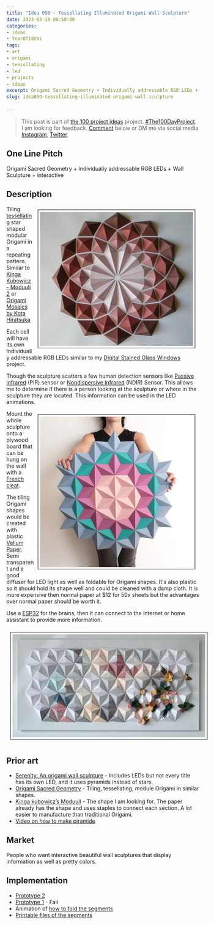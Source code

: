 ```yaml
---
title: "Idea 050 - Tessellating Illuminated Origami Wall Sculpture"
date: 2023-03-18 00:50:00
categories:
- ideas
- YearOfIdeas
tags:
- art
- origami
- tessellating
- led
- projects
- ideas
excerpt: Origami Sacred Geometry + Individually addressable RGB LEDs + Wall Sculpture + interactive
slug: idea050-tessellating-illuminated-origami-wall-sculpture

---
```


> This post is part of [the 100 project ideas](/projects/2023-100-ideas/) project. [#The100DayProject](https://www.the100dayproject.org/). I am looking for feedback. <a href='#utterances-comments'>Comment</a> below or DM me via social media <a href="https://instagram.com/funvill" rel="nofollow noopener noreferrer"><i class="fab fa-fw fa-instagram" aria-hidden="true"></i><span class="label">Instagram</span></a>, <a href="https://twitter.com/funvill" rel="nofollow noopener noreferrer"><i class="fab fa-fw fa-twitter" aria-hidden="true"></i><span class="label">Twitter</span></a>.

## One Line Pitch

Origami Sacred Geometry + Individually addressable RGB LEDs + Wall Sculpture + interactive

## Description

<a href='https://www.flickr.com/photos/origamimosaicworks/8333076712/in/photostream/'><img src="/public/uploads/2023/kota-hiratsuka--red-mini-flower.png" alt="kota-hiratsuka--red-mini-flower" style="float: right; margin: 10px; border: 1px solid black; padding: 5px"/></a>Tiling [tessellating](https://en.wikipedia.org/wiki/Tessellation) star shaped modular Origami in a repeating pattern. Similar to [Kinga Kubowicz - Moduuli](https://www.instagram.com/p/Cbcz24_q4Er/?hl=en) [2](https://www.kingkongdesign.com/moduulipaperpanels) or [Origami Mosaics by Kota Hiratsuka](https://www.thisiscolossal.com/2012/12/origami-mosaics-by-kota-hiratsuka/)

Each cell will have its own Individually addressable RGB LEDs similar to my [Digital Stained Glass Windows](https://blog.abluestar.com/projects/2018-stained-glass-window/) project.

Though the sculpture scatters a few human detection sensors like [Passive infrared](https://en.wikipedia.org/wiki/Passive_infrared_sensor) (PIR) sensor or [Nondispersive Infrared](https://en.wikipedia.org/wiki/Nondispersive_infrared_sensor) (NDIR) Sensor. This allows me to determine if there is a person looking at the sculpture or where in the sculpture they are located. This information can be used in the LED animations.

<a href='https://www.re-thinkingthefuture.com/article/kinga-kubowicz-has-created-moduuli-a-collection-of-geometric-origami-wall-art/'><img src="/public/uploads/2023/kinga-kubowicz--moduuli.png" alt="kinga-kubowicz--moduuli." style="float: right; margin: 10px; border: 1px solid black; padding: 5px"/></a>Mount the whole sculpture onto a plywood board that can be hung on the wall with a [French cleat](https://en.wikipedia.org/wiki/French_cleat).

The tiling Origami shapes would be created with plastic [Vellum Paper](https://www.amazon.com/gp/product/B082D1FYTL). Semi transparent and a good diffuser for LED light as well as foldable for Origami shapes. It's also plastic so it should hold its shape well and could be cleaned with a damp cloth. It is more expensive then normal paper at $12 for 50x sheets but the advantages over normal paper should be worth it.

Use a [ESP32](https://www.espressif.com/en/products/socs/esp32) for the brains, then it can connect to the internet or home assistant to provide more information.

<img src="/public/uploads/2023/charlyn-serenity.png" alt="serenity" style="float: center; margin: 10px; border: 1px solid black; padding: 5px"/>

## Prior art

- [Serenity: An origami wall sculpture](https://charlyn.codes/origami-wall-art/) - Includes LEDs but not every title has its own LED, and it uses pyramids instead of stars.
- [Origami Sacred Geometry](http://cocosato.co.uk/portfolio/origami-sacred-geometry/) - Tiling, tessellating, module Origami in similar shapes.
- [Kinga kubowicz’s Moduuli](https://www.re-thinkingthefuture.com/article/kinga-kubowicz-has-created-moduuli-a-collection-of-geometric-origami-wall-art/) - The shape I am looking for. The paper already has the shape and uses staples to connect each section. A lot easier to manufacture than traditional Origami.
- [Video on how to make piramide](https://www.youtube.com/watch?v=0yioThqkxvg)

## Market

People who want interactive beautiful wall sculptures that display information as well as pretty colors.

## Implementation

- [Prototype 2](https://www.instagram.com/p/CqAPSS0Oa6i/)
- [Prototype 1](https://www.instagram.com/p/CqAKRklum_4/) - Fail
- Animation of [how to fold the segments](https://images.squarespace-cdn.com/content/v1/53566d65e4b0b45ae5d4fefd/1416584597050-0ZXT6DJWA4U82ADIUNCO/05_Folding-the-module_web.gif?format=1000w)
- [Printable files of the segments](https://github.com/funvill/tiling-lasercutter/tree/main/star)
